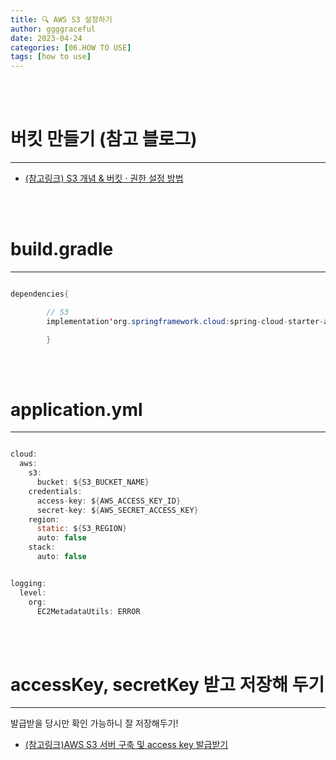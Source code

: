 ```yaml
---
title: 🔍 AWS S3 설정하기
author: ggggraceful
date: 2023-04-24
categories: [06.HOW TO USE]
tags: [how to use]
---
```


<br/>
<br/>

# 버킷 만들기 (참고 블로그)

---

- [(참고링크) S3 개념 & 버킷 · 권한 설정 방법](https://inpa.tistory.com/entry/AWS-%F0%9F%93%9A-S3-%EB%B2%84%ED%82%B7-%EC%83%9D%EC%84%B1-%EC%82%AC%EC%9A%A9%EB%B2%95-%EC%8B%A4%EC%A0%84-%EA%B5%AC%EC%B6%95)

<br/>
<br/>

# build.gradle

---

```java

dependencies{

		// S3
		implementation'org.springframework.cloud:spring-cloud-starter-aws:2.2.6.RELEASE'

		}
```

<br/>
<br/>

# application.yml

---

```java

cloud:
  aws:
    s3:
      bucket: ${S3_BUCKET_NAME}
    credentials:
      access-key: ${AWS_ACCESS_KEY_ID}
      secret-key: ${AWS_SECRET_ACCESS_KEY}
    region:
      static: ${S3_REGION}
      auto: false
    stack:
      auto: false


logging:
  level:
    org:
      EC2MetadataUtils: ERROR

```

<br/>
<br/>

# accessKey, secretKey 받고 저장해 두기

---

발급받을 당시만 확인 가능하니 잘 저장해두기!

- [(참고링크)AWS S3 서버 구축 및 access key 발급받기](https://loy124.tistory.com/204)

<br/>
<br/>
